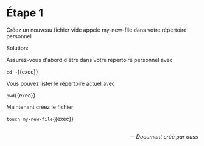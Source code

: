 # Étape 1

Créez un nouveau fichier vide appelé my-new-file dans votre répertoire personnel

Solution:

Assurez-vous d'abord d'être dans votre répertoire personnel avec

`cd ~`{{exec}}

Vous pouvez lister le répertoire actuel avec

`pwd`{{exec}}

Maintenant créez le fichier

`touch my-new-file`{{exec}}

<div style="text-align: right; font-style: italic; margin-top: 30px;">
— Document créé par ouss
</div>